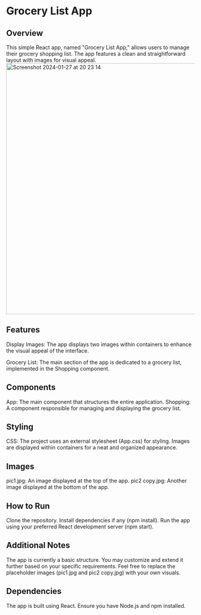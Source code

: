 # Grocery List App
## Overview
This simple React app, named "Grocery List App," allows users to manage their grocery shopping list. The app features a clean and straightforward layout with images for visual appeal.
<img width="672" alt="Screenshot 2024-01-27 at 20 23 14" src="https://github.com/torry91/grocery-list/assets/149702982/d32d528f-06e2-4441-876c-f3f4a6143b09">

## Features
Display Images: The app displays two images within containers to enhance the visual appeal of the interface.

Grocery List: The main section of the app is dedicated to a grocery list, implemented in the Shopping component.

## Components
App: The main component that structures the entire application.
Shopping: A component responsible for managing and displaying the grocery list.

## Styling
CSS: The project uses an external stylesheet (App.css) for styling. Images are displayed within containers for a neat and organized appearance.
## Images
pic1.jpg: An image displayed at the top of the app.
pic2 copy.jpg: Another image displayed at the bottom of the app.

## How to Run
Clone the repository.
Install dependencies if any (npm install).
Run the app using your preferred React development server (npm start).

## Additional Notes
The app is currently a basic structure. You may customize and extend it further based on your specific requirements.
Feel free to replace the placeholder images (pic1.jpg and pic2 copy.jpg) with your own visuals.

## Dependencies
The app is built using React. Ensure you have Node.js and npm installed.

